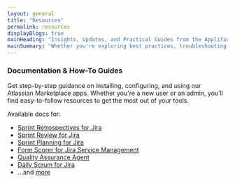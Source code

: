 ```yaml
---
layout: general
title: "Resources"
permalink: resources
displayBlogs: true
mainHeading: "Insights, Updates, and Practical Guides from the Applifare Team"
mainSummary: "Whether you're exploring best practices, troubleshooting issues, or diving into new features — our resource hub is here to help. Stay up-to-date with industry insights and make the most of your tools with our curated content."
---
```


### Documentation & How-To Guides

Get step-by-step guidance on installing, configuring, and using our Atlassian Marketplace apps. Whether you're a new user or an admin, you’ll find easy-to-follow resources to get the most out of your tools.

Available docs for:

- [Sprint Retrospectives for Jira][sprfj]
- [Sprint Review for Jira][srfj]
- [Sprint Planning for Jira][spfj]
- [Form Scorer for Jira Service Management][fsfjsm]
- [Quality Assurance Agent][qaa]
- [Daily Scrum for Jira][dsfj]
- ...and [more][conf]

[contact-us]: mailto:help@applifare.com
[sprfj]: https://applifare.atlassian.net/wiki/spaces/SPRFJ/overview
[srfj]: https://applifare.atlassian.net/wiki/spaces/SRFJ/overview
[spfj]: https://applifare.atlassian.net/wiki/spaces/SPFJ/overview
[fsfjsm]: https://applifare.atlassian.net/wiki/spaces/FSFJSM/overview
[qaa]: https://applifare.atlassian.net/wiki/spaces/QAA/overview
[dsfj]: https://applifare.atlassian.net/wiki/spaces/DSFJ/overview
[conf]: https://applifare.atlassian.net/wiki/
